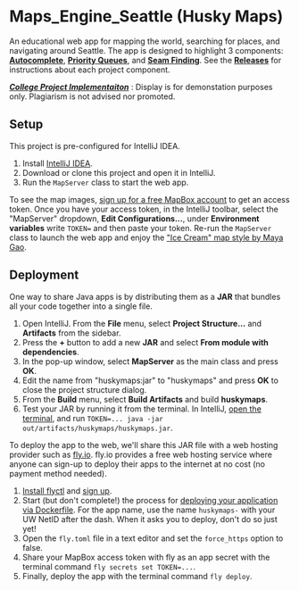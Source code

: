 # Maps_Engine_Seattle (Husky Maps)

An educational web app for mapping the world, searching for places, and navigating around Seattle. The app is designed to highlight 3 components: [**Autocomplete**](src/autocomplete/), [**Priority Queues**](src/minpq/), and [**Seam Finding**](src/seamfinding/). See the [**Releases**](https://github.com/kevinlin1/huskymaps/releases) for instructions about each project component. 

***<ins>*College Project Implementaiton*</ins>*** : Display is for demonstation purposes only. Plagiarism is not advised nor promoted.

## Setup

This project is pre-configured for IntelliJ IDEA.

1. Install [IntelliJ IDEA](https://www.jetbrains.com/idea/download/).
1. Download or clone this project and open it in IntelliJ.
1. Run the `MapServer` class to start the web app.

To see the map images, [sign up for a free MapBox account](https://account.mapbox.com/auth/signup/?route-to=%22https://account.mapbox.com/access-tokens/%22) to get an access token. Once you have your access token, in the IntelliJ toolbar, select the "MapServer" dropdown, **Edit Configurations...**, under **Environment variables** write `TOKEN=` and then paste your token. Re-run the `MapServer` class to launch the web app and enjoy the ["Ice Cream" map style by Maya Gao](https://www.mapbox.com/gallery/).

## Deployment

One way to share Java apps is by distributing them as a **JAR** that bundles all your code together into a single file.

1. Open IntelliJ. From the **File** menu, select **Project Structure...** and **Artifacts** from the sidebar.
1. Press the **+** button to add a new **JAR** and select **From module with dependencies**.
1. In the pop-up window, select **MapServer** as the main class and press **OK**.
1. Edit the name from "huskymaps:jar" to "huskymaps" and press **OK** to close the project structure dialog.
1. From the **Build** menu, select **Build Artifacts** and build **huskymaps**.
1. Test your JAR by running it from the terminal. In IntelliJ, [open the terminal](https://www.jetbrains.com/help/idea/terminal-emulator.html#open-terminal), and run `TOKEN=... java -jar out/artifacts/huskymaps/huskymaps.jar`.

To deploy the app to the web, we'll share this JAR file with a web hosting provider such as [fly.io](https://fly.io). fly.io provides a free web hosting service where anyone can sign-up to deploy their apps to the internet at no cost (no payment method needed).

1. [Install flyctl](https://fly.io/docs/hands-on/install-flyctl/) and [sign up](https://fly.io/docs/hands-on/sign-up/).
1. Start (but don't complete!) the process for [deploying your application via Dockerfile](https://fly.io/docs/languages-and-frameworks/dockerfile/). For the app name, use the name `huskymaps-` with your UW NetID after the dash. When it asks you to deploy, don't do so just yet!
1. Open the `fly.toml` file in a text editor and set the `force_https` option to false.
1. Share your MapBox access token with fly as an app secret with the terminal command `fly secrets set TOKEN=...`.
1. Finally, deploy the app with the terminal command `fly deploy`.
